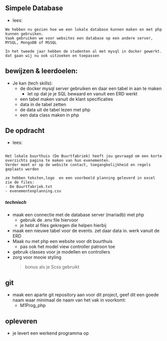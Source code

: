 
## Simpele Database

- lees:
``` 
We hebben nu gezien hoe we een lokale database kunnen maken en met php kunnen gebruiken.
Vaak gebruiken we voor websites een database op een andere server, MYSQL, MongoDB of MSSQL

In het tweede jaar hebben de studenten al met mysql in docker gewerkt. dat gaan wij nu ook uitzoeken en toepassen

```

## bewijzen & leerdoelen:


- Je kan (tech skills):
    - de docker mysql server gebruiken en daar een tabel in aan te maken
        - let op dat je je SQL bewaard en vanuit een ERD werkt
    - een tabel maken vanuit de klant specificaties
    - data in de tabel zetten
    - de data uit de tabel lezen met php
    - een data class maken in php
## De opdracht

- lees:
```

Het lokale buurthuis (De Buurtfabriek) heeft jou gevraagd om een korte overzichts pagina te maken van hun evenementen.
Verder moet er op de website contact, toegangkelijkheid en regels geplaats worden 

ze hebben teksten,logo  en een voorbeeld planning geleverd in excel 
zie de files:
- De Buurtfabriek.txt
- evenementenplanning.csv

```

##### technisch
- maak een connectie met de database server (mariadb) met php
    - gebruik de .env file hiervoor
    - je hebt al files gekregen die helpen hierbij
- maak een nieuwe tabel voor de events. zet daar data in. werk vanuit de ERD
- Maak nu met php een website voor dit buurthuis
    - pas ook het model view controller patroon toe
- gebruik classes voor je modellen en controllers
- zorg voor mooie styling
    > bonus als je Scss gebruikt

## git
- maak een aparte git repository aan voor dit project, geef dit een goede naam waar minimaal de naam van het vak in voorkomt:
    - M1Prog_php
    
## opleveren

- je levert een werkend programma op